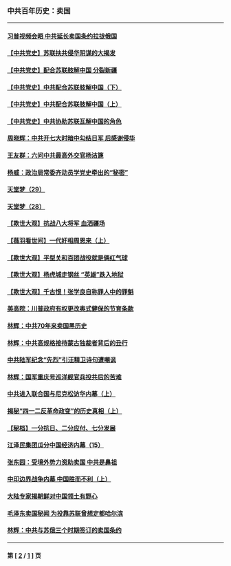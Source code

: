 ### 中共百年历史：卖国
---
#### [习普视频会晤 中共延长卖国条约拉拢俄国](../../pages/nf1176117/n13060971.md?11060430) 
#### [【中共党史】苏联扶共侵华阴谋的大揭发](../../pages/nf1176117/n13056050.md?11060430) 
#### [【中共党史】配合苏联肢解中国 分裂新疆](../../pages/nf1176117/n13040700.md?11060430) 
#### [【中共党史】中共配合苏联肢解中国（下）](../../pages/nf1176117/n13035660.md?11060430) 
#### [【中共党史】中共配合苏联肢解中国（上）](../../pages/nf1176117/n13030262.md?11060430) 
#### [【中共党史】中共协助苏联瓦解中国的角色](../../pages/nf1176117/n13018109.md?11060430) 
#### [周晓辉：中共开七大时暗中勾结日军 后感谢侵华](../../pages/nf1176117/n12921960.md?11060430) 
#### [王友群：六问中共最高外交官杨洁篪](../../pages/nf1176117/n12836495.md?11060430) 
#### [杨威：政治局常委齐动员学党史牵出的“秘密”](../../pages/nf1176117/n12764642.md?11060430) 
#### [天堂梦（29）](../../pages/nf1176117/n12408465.md?11060430) 
#### [天堂梦（28）](../../pages/nf1176117/n12408309.md?11060430) 
#### [【欺世大观】抗战八大将军 血洒疆场](../../pages/nf1176117/n12357044.md?11060430) 
#### [【薇羽看世间】一代奸相周恩来（上）](../../pages/nf1176117/n12401109.md?11060430) 
#### [【欺世大观】平型关和百团战役就是俩红气球](../../pages/nf1176117/n12359157.md?11060430) 
#### [【欺世大观】杨虎城走钢丝 “英雄”跌入地狱](../../pages/nf1176117/n12358840.md?11060430) 
#### [【欺世大观】千古恨！张学良自称罪人中的罪魁](../../pages/nf1176117/n12358629.md?11060430) 
#### [美高院：川普政府有权更改奥式健保的节育条款](../../pages/nf1176117/n12242171.md?11060430) 
#### [林辉：中共70年来卖国黑历史](../../pages/nf1176117/n11552181.md?11060430) 
#### [林辉：中共高规格接待蒙古独裁者背后的丑行](../../pages/nf1176117/n11225005.md?11060430) 
#### [中共陆军纪念“先烈”引汪精卫诗句遭嘲讽](../../pages/nf1176117/n11153345.md?11060430) 
#### [林辉：国军重庆号巡洋舰官兵投共后的苦难](../../pages/nf1176117/n10997801.md?11060430) 
#### [中共进入联合国与尼克松访华内幕（上）](../../pages/nf1176117/n10138788.md?11060430) 
#### [揭秘“四一二反革命政变”的历史真相（上）](../../pages/nf1176117/n9996650.md?11060430) 
#### [【秘档】一分抗日、二分应付、七分发展](../../pages/nf1176117/n9331484.md?11060430) 
#### [江泽民集团瓜分中国经济内幕（15）](../../pages/nf1176117/n9268584.md?11060430) 
#### [张东园：受境外势力资助卖国 中共是鼻祖](../../pages/nf1176117/n9272480.md?11060430) 
#### [中印边界战争内幕 中国胜而不利（上）](../../pages/nf1176117/n9252458.md?11060430) 
#### [大陆专家揭朝鲜对中国领土有野心](../../pages/nf1176117/n9074056.md?11060430) 
#### [毛泽东卖国秘闻 为投靠苏联曾想定都哈尔滨](../../pages/nf1176117/n9058631.md?11060430) 
#### [林辉：中共与苏俄三个时期签订的卖国条约](../../pages/nf1176117/n9036062.md?11060430) 

---
#### 第 [ [2](./2.md?11060430) / [1](./1.md?11060430) ] 页
